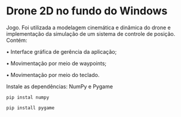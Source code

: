 # Drone 2D no fundo do Windows

Jogo. Foi utilizada a modelagem cinemática e dinâmica do drone e implementação da simulação de um sistema de controle
de posição. Contém:

• Interface gráfica de gerência da aplicação;

• Movimentação por meio de waypoints;

• Movimentação por meio do teclado.



Instale as dependências: NumPy e Pygame
````
pip instal numpy
````
````
pip install pygame
````